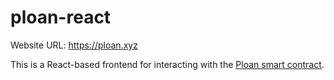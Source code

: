# ploan-react

Website URL: https://ploan.xyz

This is a React-based frontend for interacting with the [Ploan smart contract](https://github.com/jrh3k5/ploan.sol).

